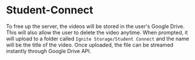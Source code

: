 # Student-Connect
To free up the server, the videos will be stored in the user's Google Drive. This will also allow the user to delete the video anytime. When prompted, it will upload to a folder called `Ignite Storage/Student Connect` and the name will be the title of the video.
Once uploaded, the file can be streamed instantly through Google Drive API.
